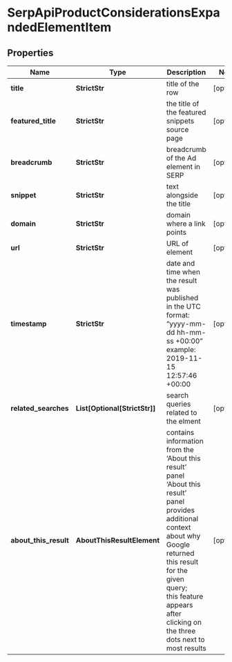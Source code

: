 # SerpApiProductConsiderationsExpandedElementItem


## Properties

| Name | Type | Description | Notes |
|------------ | ------------- | ------------- | -------------|
**title** | **StrictStr** | title of the row |[optional]|
**featured_title** | **StrictStr** | the title of the featured snippets source page |[optional]|
**breadcrumb** | **StrictStr** | breadcrumb of the Ad element in SERP |[optional]|
**snippet** | **StrictStr** | text alongside the title |[optional]|
**domain** | **StrictStr** | domain where a link points |[optional]|
**url** | **StrictStr** | URL of element |[optional]|
**timestamp** | **StrictStr** | date and time when the result was published<br>in the UTC format: “yyyy-mm-dd hh-mm-ss +00:00”<br>example:<br>2019-11-15 12:57:46 +00:00 |[optional]|
**related_searches** | **List[Optional[StrictStr]]** | search queries related to the elment |[optional]|
**about_this_result** | **AboutThisResultElement** | contains information from the ‘About this result’ panel<br>‘About this result’ panel provides additional context about why Google returned this result for the given query;<br>this feature appears after clicking on the three dots next to most results |[optional]|